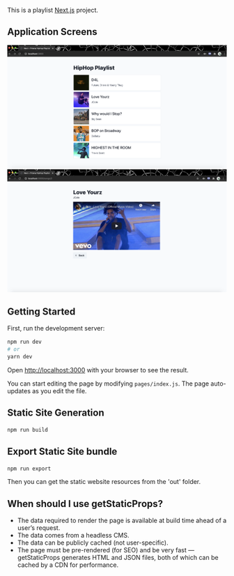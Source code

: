 This is a playlist [Next.js](https://nextjs.org/) project.

## Application Screens

![screen-1](./assets/ss-1.png)
![screen-2](./assets/ss-2.png)

## Getting Started

First, run the development server:

```bash
npm run dev
# or
yarn dev
```

Open [http://localhost:3000](http://localhost:3000) with your browser to see the result.

You can start editing the page by modifying `pages/index.js`. The page auto-updates as you edit the file.

## Static Site Generation

```bash
npm run build
```

## Export Static Site bundle

```bash
npm run export
```

Then you can get the static website resources from the 'out' folder.

## When should I use getStaticProps?

- The data required to render the page is available at build time ahead of a user’s request.
- The data comes from a headless CMS.
- The data can be publicly cached (not user-specific).
- The page must be pre-rendered (for SEO) and be very fast — getStaticProps generates HTML and JSON files, both of which can be cached by a CDN for performance.
